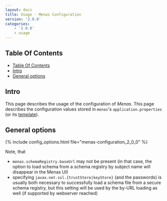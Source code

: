 ```yaml
---
layout: docs
title: Usage - Menas Configuration
version: '2.0.0'
categories:
    - '2.0.0'
    - usage
---
```

## Table Of Contents
<!-- toc -->
- [Table Of Contents](#table-of-contents)
- [Intro](#intro)
- [General options](#general-options)
<!-- tocstop -->

## Intro

This page describes the usage of the configuration of _Menas_.
This page describes the configuration values stored in `menas`'s `application.properties` (or its
[template][app-props-template]).

## General options

{% include config_options.html file="menas-configuration_2_0_0" %}

Note, that
  - `menas.schemaRegistry.baseUrl` may not be present (in that case, the option to load schema from a schema registry
  by subject name will disappear in the Menas UI)
  - specifying `javax.net.ssl.{trustStore|keyStore}` (and the passwords) is usually both necessary to successfully load
  a schema file from a secure schema registry, but this setting will be used by the by-URL loading as well 
  (if supported by webserver reached)
  

[readme]: https://github.com/AbsaOSS/enceladus/blob/master/README.md
[app-props-template]: https://github.com/AbsaOSS/enceladus/blob/master/menas/src/main/resources/application.properties.template
